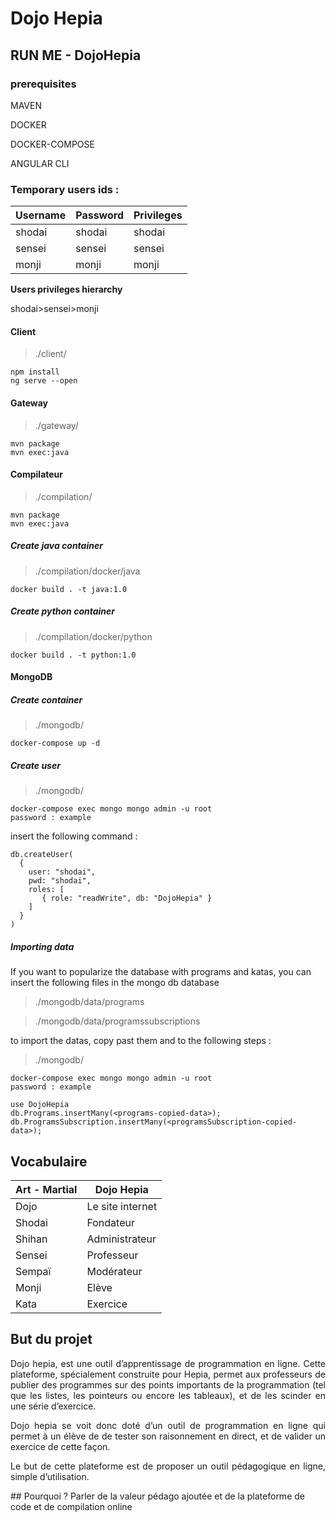 # Dojo Hepia

## RUN ME - DojoHepia

### prerequisites

<p>MAVEN</p>
<p>DOCKER</p>
<p>DOCKER-COMPOSE</p>
<p>ANGULAR CLI</p>

### Temporary users ids :

| Username | Password | Privileges |
|----------|----------|------------|
| shodai   | shodai   | shodai     |
| sensei   | sensei   | sensei     |
| monji    | monji    | monji      |

<b>Users privileges hierarchy</b>
<p>shodai>sensei>monji</p>

#### Client

>./client/
```
npm install
ng serve --open
```

#### Gateway
>./gateway/
```
mvn package
mvn exec:java
```

#### Compilateur
>./compilation/
```
mvn package
mvn exec:java
```

##### Create java container

>./compilation/docker/java
```
docker build . -t java:1.0
```

##### Create python container

>./compilation/docker/python
```
docker build . -t python:1.0
```

#### MongoDB

##### Create container

>./mongodb/
```
docker-compose up -d
```

##### Create user

>./mongodb/
```
docker-compose exec mongo mongo admin -u root
password : example
```

insert the following command :

```
db.createUser(
  {
    user: "shodai",
    pwd: "shodai",
    roles: [
       { role: "readWrite", db: "DojoHepia" }
    ]
  }
)
```

##### Importing data
<p>If you want to popularize the database with programs and katas, you can insert the following files in the mongo db database</p>

>./mongodb/data/programs

>./mongodb/data/programssubscriptions

<p>to import the datas, copy past them and to the following steps :</p>

>./mongodb/
```
docker-compose exec mongo mongo admin -u root
password : example
```
```
use DojoHepia
db.Programs.insertMany(<programs-copied-data>);
db.ProgramsSubscription.insertMany(<programsSubscription-copied-data>);
```


## Vocabulaire
| Art - Martial | Dojo Hepia       |
|---------------|------------------|
| Dojo          | Le site internet |
| Shodai        | Fondateur        |
| Shihan        | Administrateur   |
| Sensei        | Professeur       |
| Sempaï        | Modérateur       |
| Monji         | Elève            |
| Kata          | Exercice         |

## But du projet
<div style="text-align: justify;">
Dojo hepia, est une outil d’apprentissage de programmation en ligne. Cette plateforme, spécialement construite pour Hepia, permet aux professeurs de publier des programmes sur des points importants de la programmation (tel que les listes, les pointeurs ou encore les tableaux), et de les scinder en une série d’exercice.

Dojo hepia se voit donc doté d’un outil de programmation en ligne qui permet à un  élève de de tester son raisonnement en direct, et de valider un exercice de cette façon.

Le but de cette plateforme est de proposer un outil pédagogique en ligne, simple d’utilisation.
</div>
## Pourquoi ?
Parler de la valeur pédago ajoutée et de la plateforme de code et de compilation online




